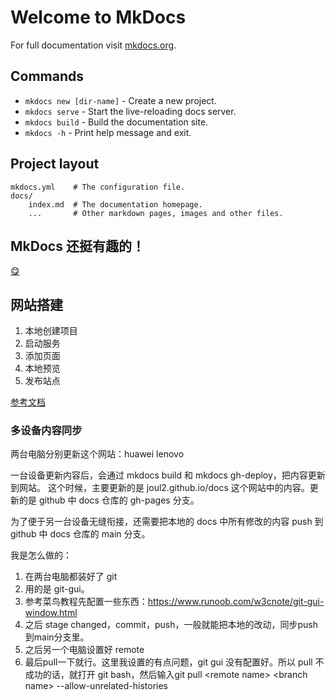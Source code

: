 # Welcome to MkDocs

For full documentation visit [mkdocs.org](https://www.mkdocs.org).

## Commands

* `mkdocs new [dir-name]` - Create a new project.
* `mkdocs serve` - Start the live-reloading docs server.
* `mkdocs build` - Build the documentation site.
* `mkdocs -h` - Print help message and exit.

## Project layout

    mkdocs.yml    # The configuration file.
    docs/
        index.md  # The documentation homepage.
        ...       # Other markdown pages, images and other files.

## MkDocs 还挺有趣的！


[😋](pcl.html)



## 网站搭建

1. 本地创建项目
2. 启动服务
3. 添加页面
4. 本地预览
5. 发布站点

[参考文档](https://mkdocs-like-code.readthedocs.io/zh-cn/latest/get-started/create-program/)


### 多设备内容同步

两台电脑分别更新这个网站：huawei lenovo

一台设备更新内容后，会通过 mkdocs build 和 mkdocs gh-deploy，把内容更新到网站。
这个时候，主要更新的是 joul2.github.io/docs 这个网站中的内容。更新的是 github 中 docs 仓库的 gh-pages 分支。

为了便于另一台设备无缝衔接，还需要把本地的 docs 中所有修改的内容 push 到 github 中 docs 仓库的 main 分支。

我是怎么做的：

1. 在两台电脑都装好了 git
2. 用的是 git-gui。
3. 参考菜鸟教程先配置一些东西：https://www.runoob.com/w3cnote/git-gui-window.html
4. 之后 stage changed，commit，push，一般就能把本地的改动，同步push到main分支里。
5. 之后另一个电脑设置好 remote
6. 最后pull一下就行。这里我设置的有点问题，git gui 没有配置好。所以 pull 不成功的话，就打开 git bash，然后输入git pull \<remote name\>  \<branch name\> --allow-unrelated-histories
